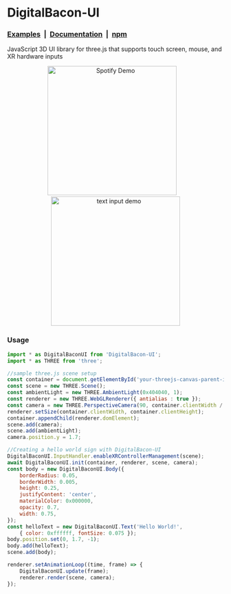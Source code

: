 # DigitalBacon-UI
### [Examples](https://kalegd.github.io/DigitalBacon-UI/) &nbsp;|	&nbsp;[Documentation](https://github.com/kalegd/DigitalBacon-UI/blob/main/docs/DigitalBacon-UI.md)	&nbsp;|	&nbsp;[npm](https://www.npmjs.com/package/digitalbacon-ui)

JavaScript 3D UI library for three.js that supports touch screen, mouse, and XR hardware inputs


<p align="center"><img src="/images/readme-text-input.gif" title="Spotify Demo" height="300" width="300"> &nbsp;&nbsp;&nbsp;<img src="/images/readme-spotify.gif" title="text input demo" height="300"width="300"></p>

### Usage
```javascript
import * as DigitalBaconUI from 'DigitalBacon-UI';
import * as THREE from 'three';

//sample three.js scene setup
const container = document.getElementById('your-threejs-canvas-parent-id');
const scene = new THREE.Scene();
const ambientLight = new THREE.AmbientLight(0x404040, 1);
const renderer = new THREE.WebGLRenderer({ antialias : true });
const camera = new THREE.PerspectiveCamera(90, container.clientWidth / container.clientHeight, 0.1, 1000);
renderer.setSize(container.clientWidth, container.clientHeight);
container.appendChild(renderer.domElement);
scene.add(camera);
scene.add(ambientLight);
camera.position.y = 1.7;

//Creating a hello world sign with DigitalBacon-UI
DigitalBaconUI.InputHandler.enableXRControllerManagement(scene);
await DigitalBaconUI.init(container, renderer, scene, camera);
const body = new DigitalBaconUI.Body({
    borderRadius: 0.05,
    borderWidth: 0.005,
    height: 0.25,
    justifyContent: 'center',
    materialColor: 0x000000,
    opacity: 0.7,
    width: 0.75,
});
const helloText = new DigitalBaconUI.Text('Hello World!',
    { color: 0xffffff, fontSize: 0.075 });
body.position.set(0, 1.7, -1);
body.add(helloText);
scene.add(body);

renderer.setAnimationLoop((time, frame) => {
    DigitalBaconUI.update(frame);
    renderer.render(scene, camera);
});
```

